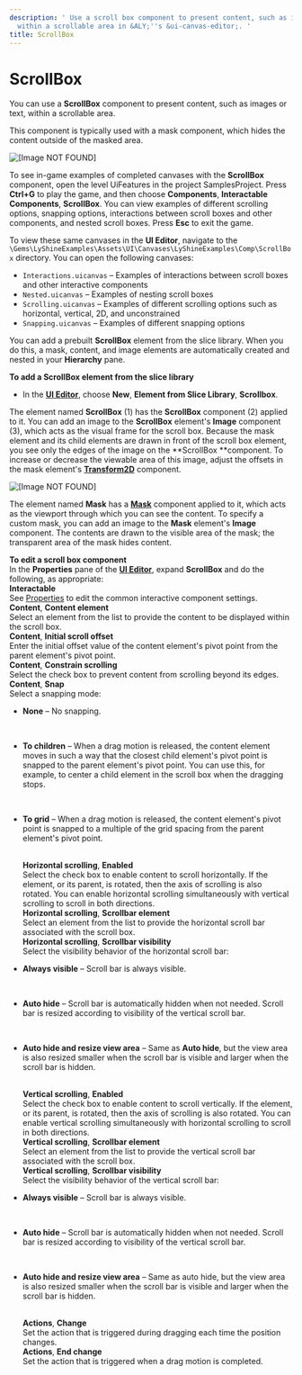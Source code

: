 ```yaml
---
description: ' Use a scroll box component to present content, such as images or text,
  within a scrollable area in &ALY;''s &ui-canvas-editor;. '
title: ScrollBox
---
```

# ScrollBox<a name="ui-editor-components-scrollbox"></a>

You can use a **ScrollBox** component to present content, such as images or text, within a scrollable area\.

This component is typically used with a mask component, which hides the content outside of the masked area\. 

![\[Image NOT FOUND\]](/images/userguide/game_ui_editor/ui-editor-components-scrollbox.gif)

To see in\-game examples of completed canvases with the **ScrollBox** component, open the level UiFeatures in the project SamplesProject\. Press **Ctrl\+G** to play the game, and then choose **Components**, **Interactable Components**, **ScrollBox**\. You can view examples of different scrolling options, snapping options, interactions between scroll boxes and other components, and nested scroll boxes\. Press **Esc** to exit the game\.

To view these same canvases in the **UI Editor**, navigate to the `\Gems\LyShineExamples\Assets\UI\Canvases\LyShineExamples\Comp\ScrollBox` directory\. You can open the following canvases:
+ `Interactions.uicanvas` – Examples of interactions between scroll boxes and other interactive components
+ `Nested.uicanvas` – Examples of nesting scroll boxes
+ `Scrolling.uicanvas` – Examples of different scrolling options such as horizontal, vertical, 2D, and unconstrained
+ `Snapping.uicanvas` – Examples of different snapping options

You can add a prebuilt **ScrollBox** element from the slice library\. When you do this, a mask, content, and image elements are automatically created and nested in your **Hierarchy** pane\.

**To add a ScrollBox element from the slice library**
+ In the [**UI Editor**](/docs/userguide/ui/editor/using.md), choose **New**, **Element from Slice Library**, **Scrollbox**\.

The element named **ScrollBox** \(1\) has the **ScrollBox** component \(2\) applied to it\. You can add an image to the **ScrollBox** element's **Image** component \(3\), which acts as the visual frame for the scroll box\. Because the mask element and its child elements are drawn in front of the scroll box element, you see only the edges of the image on the **ScrollBox **component\. To increase or decrease the viewable area of this image, adjust the offsets in the mask element's [**Transform2D**](/docs/userguide/ui/editor/anchors.md) component\.

![\[Image NOT FOUND\]](/images/userguide/game_ui_editor/ui-editor-components-scrollbox.jpg)

The element named **Mask** has a [**Mask**](/docs/userguide/ui/editor/components-mask.md) component applied to it, which acts as the viewport through which you can see the content\. To specify a custom mask, you can add an image to the **Mask** element's **Image** component\. The contents are drawn to the visible area of the mask; the transparent area of the mask hides content\.

**To edit a scroll box component**  
In the **Properties** pane of the [**UI Editor**](/docs/userguide/ui/editor/using.md), expand **ScrollBox** and do the following, as appropriate:    
**Interactable**  
See [Properties](/docs/userguide/ui/editor/components-interactive-properties.md) to edit the common interactive component settings\.  
**Content**, **Content element**  
Select an element from the list to provide the content to be displayed within the scroll box\.  
**Content**, **Initial scroll offset**  
Enter the initial offset value of the content element's pivot point from the parent element's pivot point\.  
**Content**, **Constrain scrolling**  
Select the check box to prevent content from scrolling beyond its edges\.  
**Content**, **Snap**  
Select a snapping mode:  
+ **None** – No snapping\.

   
+ **To children** – When a drag motion is released, the content element moves in such a way that the closest child element's pivot point is snapped to the parent element's pivot point\. You can use this, for example, to center a child element in the scroll box when the dragging stops\.

   
+ **To grid** – When a drag motion is released, the content element's pivot point is snapped to a multiple of the grid spacing from the parent element's pivot point\.

     
**Horizontal scrolling**, **Enabled**  
Select the check box to enable content to scroll horizontally\. If the element, or its parent, is rotated, then the axis of scrolling is also rotated\. You can enable horizontal scrolling simultaneously with vertical scrolling to scroll in both directions\.  
**Horizontal scrolling**, **Scrollbar element**  
Select an element from the list to provide the horizontal scroll bar associated with the scroll box\.  
**Horizontal scrolling**, **Scrollbar visibility**  
Select the visibility behavior of the horizontal scroll bar:  
+ **Always visible** – Scroll bar is always visible\.

   
+ **Auto hide** – Scroll bar is automatically hidden when not needed\. Scroll bar is resized according to visibility of the vertical scroll bar\.

   
+ **Auto hide and resize view area** – Same as **Auto hide**, but the view area is also resized smaller when the scroll bar is visible and larger when the scroll bar is hidden\.

     
**Vertical scrolling**, **Enabled**  
Select the check box to enable content to scroll vertically\. If the element, or its parent, is rotated, then the axis of scrolling is also rotated\. You can enable vertical scrolling simultaneously with horizontal scrolling to scroll in both directions\.  
**Vertical scrolling**, **Scrollbar element**  
Select an element from the list to provide the vertical scroll bar associated with the scroll box\.  
**Vertical scrolling**, **Scrollbar visibility**  
Select the visibility behavior of the vertical scroll bar:  
+ **Always visible** – Scroll bar is always visible\.

   
+ **Auto hide** – Scroll bar is automatically hidden when not needed\. Scroll bar is resized according to visibility of the vertical scroll bar\.

   
+ **Auto hide and resize view area** – Same as auto hide, but the view area is also resized smaller when the scroll bar is visible and larger when the scroll bar is hidden\.

     
**Actions**, **Change**  
Set the action that is triggered during dragging each time the position changes\.  
**Actions**, **End change**  
Set the action that is triggered when a drag motion is completed\. 